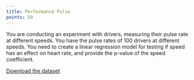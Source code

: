 ```yaml
---
title: Performance Pulse
points: 50
---
```

You are conducting an experiment with drivers, measuring their pulse rate at different speeds. You have the pulse rates of 100 drivers at different speeds. You need to create a linear regression model for testing if speed has an effect on heart rate, and provide the p-value of the speed coefficient.

[Download the dataset](https://raw.githubusercontent.com/stmball/dimen-ctf/main/question_generation/performance_pulse.csv)

